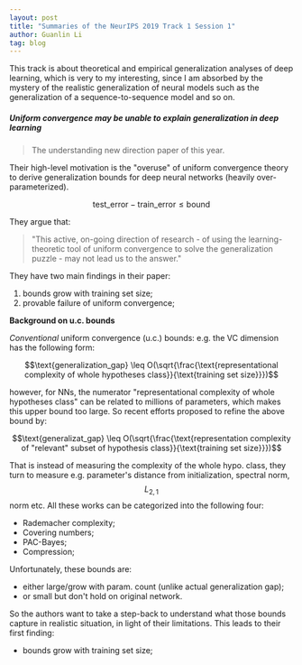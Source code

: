 ```yaml
---
layout: post
title: "Summaries of the NeurIPS 2019 Track 1 Session 1"
author: Guanlin Li
tag: blog
---
```


This track is about theoretical and empirical generalization analyses of deep learning, which is very to my interesting, since I am absorbed by the mystery of the realistic generalization of neural models such as the generalization of a sequence-to-sequence model and so on.

##### Uniform convergence may be unable to explain generalization in deep learning

> The understanding new direction paper of this year.

Their high-level motivation is the "overuse" of uniform convergence theory to derive generalization bounds for deep neural networks (heavily over-parameterized).

$$\text{test_error} - \text{train_error} \leq \text{bound}$$

They argue that:

> "This active, on-going direction of research - of using the learning-theoretic tool of uniform convergence to solve the generalization puzzle - may not lead us to the answer."

They have two main findings in their paper:

1. bounds grow with training set size;
2. provable failure of uniform convergence;

**Background on u.c. bounds**

*Conventional* uniform convergence (u.c.) bounds: e.g. the VC dimension has the following form:

$$\text{generalization_gap} \leq O(\sqrt{\frac{\text{representational complexity of whole hypotheses class}}{\text{training set size}}})$$

however, for NNs, the numerator "representational complexity of whole hypotheses class" can be related to millions of parameters, which makes this upper bound too large. So recent efforts proposed to refine the above bound by:

$$\text{generalizat_gap} \leq O(\sqrt{\frac{\text{representation complexity of "relevant" subset of hypothesis class}}{\text{training set size}}})$$

That is instead of measuring the complexity of the whole hypo. class, they turn to measure e.g. parameter's distance from initialization, spectral norm, $$L_{2, 1}$$ norm etc. All these works can be categorized into the following four:

- Rademacher complexity;
- Covering numbers;
- PAC-Bayes;
- Compression;

Unfortunately, these bounds are:

- either large/grow with param. count (unlike actual generalization gap);
- or small but don't hold on original network.

So the authors want to take a step-back to understand what those bounds capture in realistic situation, in light of their limitations. This leads to their first finding:

- bounds grow with training set size;

